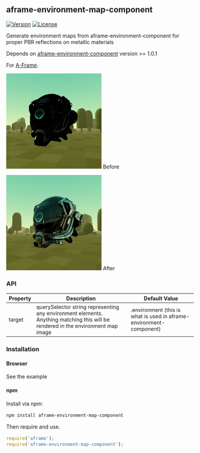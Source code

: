 ## aframe-environment-map-component

[![Version](http://img.shields.io/npm/v/aframe-environment-map-component.svg?style=flat-square)](https://npmjs.org/package/aframe-environment-map-component)
[![License](http://img.shields.io/npm/l/aframe-environment-map-component.svg?style=flat-square)](https://npmjs.org/package/aframe-environment-map-component)

Generate environment maps from aframe-environment-component for proper PBR reflections on metallic materials

Depends on [aframe-environment-component](https://github.com/feiss/aframe-environment-component) version >= 1.0.1

For [A-Frame](https://aframe.io).

<img src="/assets/before.jpg?raw=true" width=256 height=256/> Before

<img src="/assets/after.jpg?raw=true" width=256 height=256/> After

### API

| Property | Description | Default Value |
| -------- | ----------- | ------------- |
| target | querySelector string representing any environment elements.  Anything matching this will be rendered in the environment map image | .environment (this is what is used in aframe-environment-component)        

### Installation

#### Browser

See the example

#### npm

Install via npm:

```bash
npm install aframe-environment-map-component
```

Then require and use.

```js
require('aframe');
require('aframe-environment-map-component');
```
